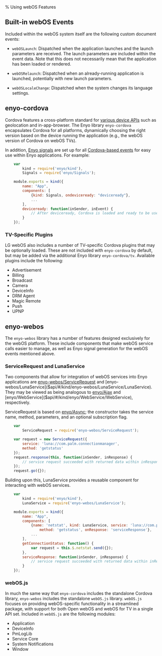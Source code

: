 % Using webOS Features

## Built-in webOS Events

Included within the webOS system itself are the following custom document
events:

* `webOSLaunch`: Dispatched when the application launches and the launch
    parameters are received.  The launch parameters are included within the
    event data.  Note that this does not necessarily mean that the application
    has been loaded or rendered.

* `webOSRelaunch`: Dispatched when an already-running application is launched,
    potentially with new launch parameters.

* `webOSLocaleChange`: Dispatched when the system changes its language settings.

## enyo-cordova

Cordova features a cross-platform standard for [various device
APIs](http://docs.phonegap.com/en/2.7.0/index.html) such as geolocation and
in-app-browser.  The Enyo library `enyo-cordova` encapsulates Cordova for all
platforms, dynamically choosing the right version based on the device running
the application (e.g., the webOS version of Cordova on webOS TVs).

In addition, [Enyo signals]($api/#/kind/enyo/Signals/Signals) are set up for all
[Cordova-based events](http://docs.phonegap.com/en/2.7.0/index.html) for easy
use within Enyo applications. For example:

```javascript
    var
        kind = require('enyo/kind'),
        Signals = require('enyo/Signals');

    module.exports = kind({
        name: "App",
        components: [
            {kind: Signals, ondeviceready: "deviceready"},
            ...
        ],
        deviceready: function(inSender, inEvent) {
            // After deviceready, Cordova is loaded and ready to be used
        }
    });
```

### TV-Specific Plugins

LG webOS also includes a number of TV-specific Cordova plugins that may be
optionally loaded.  These are not included with `enyo-cordova` by default, but
may be added via the additional Enyo library `enyo-cordova/tv`.  Available
plugins include the following:

* Advertisement
* Billing
* Broadcast
* Camera
* DeviceInfo
* DRM Agent
* Magic Remote
* Push
* UPNP

## enyo-webos

The `enyo-webos` library has a number of features designed exclusively for the
webOS platform.  These include components that make webOS service calls easier
to manage, as well as Enyo signal generation for the webOS events mentioned
above.

### ServiceRequest and LunaService

Two components that allow for integration of webOS services into Enyo
applications are [enyo-webos/ServiceRequest]($api/#/kind/enyo-webos/ServiceRequest/ServiceRequest)
and [enyo-webos/LunaService]($api/#/kind/enyo-webos/LunaService/LunaService).
They may be viewed as being analogous to [enyo/Ajax]($api/#/kind/enyo/Ajax/Ajax)
and [enyo/WebService]($api/#/kind/enyo/WebService/WebService), respectively.

ServiceRequest is based on [enyo/Async]($api/#/kind/enyo/Async/Async); the
constructor takes the service name, method, parameters, and an optional
subscription flag.

```javascript
    var
        ServiceRequest = require('enyo-webos/ServiceRequest');

    var request = new ServiceRequest({
        service: 'luna://com.palm.connectionmanager',
        method: 'getstatus'
    });
    request.response(this, function(inSender, inResponse) {
        // service request succeeded with returned data within inResponse
    });
    request.go({});
```

Building upon this, LunaService provides a reusable component for interacting
with webOS services.

```javascript
    var
        kind = require('enyo/kind'),
        LunaService = require('enyo-webos/LunaService');

    module.exports = kind({
        name: "App",
        components: [
            {name: 'netstat', kind: LunaService, service: 'luna://com.palm.connectionmanager',
                method: 'getstatus', onResponse: 'serviceResponse'},
            ...
        ],
        getConnectionStatus: function() {
            var request = this.$.netstat.send({});
        },
        serviceResponse: function(inSender, inResponse) {
            // service request succeeded with returned data within inResponse
        }
    });
```

### webOS.js

In much the same way that `enyo-cordova` includes the standalone Cordova
library, `enyo-webos` includes the standalone `webOS.js` library.  `webOS.js`
focuses on providing webOS-specific functionality in a streamlined package, with
support for both Open webOS and webOS for TV in a single API set.  Included in
`webOS.js` are the following modules:

* Application
* DeviceInfo
* PmLogLib
* Service Core
* System Notifications
* Window
